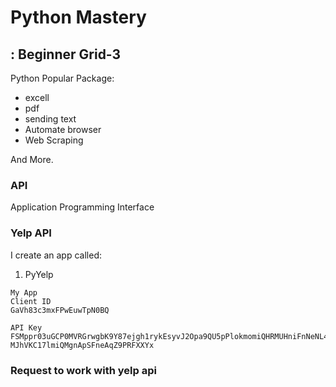 # Python Mastery

## : Beginner Grid-3

Python Popular Package:

- excell
- pdf
- sending text
- Automate browser
- Web Scraping

And More.

### API

Application Programming Interface

### Yelp API

I create an app called:

1. PyYelp

```api
My App
Client ID
GaVh83c3mxFPwEuwTpN0BQ

API Key
FSMppr03uGCP0MVRGrwgbK9Y87ejgh1rykEsyvJ2Opa9QU5pPlokmomiQHRMUHniFnNeNL4wU0qpgsEpvHIdChg8Dp0PWM9-MJhVKC17lmiQMgnApSFneAqZ9PRFXXYx
```

### Request to work with yelp api
